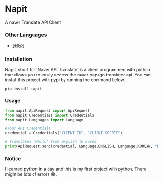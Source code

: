 # Napit
A naver Translate API Client

### Other Languages
- [한국어](https://github.com/dolphin2410/napit/blob/main/README_KR.md)

### Installation
Napit, short for 'Naver API Translate' is a client programmed with python that allows you to easily access the naver papago translator api. 
You can install this project with pypi by running the command below.
```
pip install napit
```
### Usage
```python
from napit.ApiRequest import ApiRequest
from napit.Credentials import Credentials
from napit.Languages import Language

#Your API Credentials
credential = Credentials("CLIENT_ID", "CLIENT_SECRET")

# Translates 'Hello' from english to korean
print(ApiRequest.send(credential, Language.ENGLISH, Language.KOREAN, "Hello").text) 

```
### Notice
I learned python in a day and this is my first project with python. There might be lots of errors 😂.
